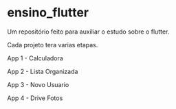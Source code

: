 # ensino_flutter
Um repositório feito para auxiliar o estudo sobre o flutter.

Cada projeto tera varias etapas.

App 1 - Calculadora

App 2 - Lista Organizada

App 3 - Novo Usuario

App 4 - Drive Fotos

